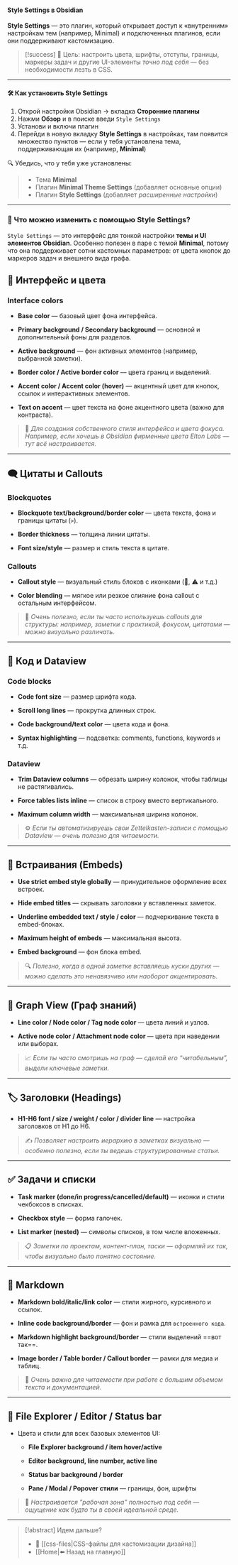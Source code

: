 ####  Style Settings в Obsidian

**Style Settings** — это плагин, который открывает доступ к «внутренним» настройкам тем (например, Minimal) и подключенных плагинов, если они поддерживают кастомизацию.

>[!success] 🎯 Цель: 
>настроить цвета, шрифты, отступы, границы, маркеры задач и другие UI-элементы _точно под себя_ — без необходимости лезть в CSS.

---
#### 🛠 Как установить Style Settings

1. Открой настройки Obsidian → вкладка **Сторонние плагины**
2. Нажми **Обзор** и в поиске введи `Style Settings`
3. Установи и включи плагин
4. Перейди в новую вкладку **Style Settings** в настройках, там появится множество пунктов — если у тебя установлена тема, поддерживающая их (например, **Minimal**)


🔍 Убедись, что у тебя уже установлены:
> - Тема **Minimal**    
> - Плагин **Minimal Theme Settings** (добавляет основные опции)
> - Плагин **Style Settings** (добавляет _расширенные настройки_)


---

### 🎨 Что можно изменить с помощью Style Settings?

`Style Settings` — это интерфейс для тонкой настройки **темы и UI элементов Obsidian**. Особенно полезен в паре с темой **Minimal**, потому что она поддерживает сотни кастомных параметров: от цвета кнопок до маркеров задач и внешнего вида графа.

## 🎨 Интерфейс и цвета

### **Interface colors**

- **Base color** — базовый цвет фона интерфейса.
    
- **Primary background / Secondary background** — основной и дополнительный фоны для разделов.
    
- **Active background** — фон активных элементов (например, выбранной заметки).
    
- **Border color / Active border color** — цвета границ и выделений.
    
- **Accent color / Accent color (hover)** — акцентный цвет для кнопок, ссылок и интерактивных элементов.
    
- **Text on accent** — цвет текста на фоне акцентного цвета (важно для контраста).
    

> 📌 _Для создания собственного стиля интерфейса и цвета фокуса. Например, если хочешь в Obsidian фирменные цвета Elton Labs — тут всё настраивается._

---

## 🗨️ Цитаты и Callouts

### **Blockquotes**

- **Blockquote text/background/border color** — цвета текста, фона и границы цитаты (`>`).
    
- **Border thickness** — толщина линии цитаты.
    
- **Font size/style** — размер и стиль текста в цитате.
    

### **Callouts**

- **Callout style** — визуальный стиль блоков с иконками (📘, ⚠️ и т.д.)
    
- **Color blending** — мягкое или резкое слияние фона callout с остальным интерфейсом.
    

> 🧠 _Очень полезно, если ты часто используешь callouts для структуры: например, заметки с практикой, фокусом, цитатами — можно визуально различать._

---

## 🧱 Код и Dataview

### **Code blocks**

- **Code font size** — размер шрифта кода.
    
- **Scroll long lines** — прокрутка длинных строк.
    
- **Code background/text color** — цвета кода и фона.
    
- **Syntax highlighting** — подсветка: comments, functions, keywords и т.д.
    

### **Dataview**

- **Trim Dataview columns** — обрезать ширину колонок, чтобы таблицы не растягивались.
    
- **Force tables lists inline** — список в строку вместо вертикального.
    
- **Maximum column width** — максимальная ширина колонок.
    

> ⚙️ _Если ты автоматизируешь свои Zettelkasten-записи с помощью Dataview — очень полезно для читаемости._

---

## 🔗 Встраивания (Embeds)

- **Use strict embed style globally** — принудительное оформление всех встроек.
    
- **Hide embed titles** — скрывать заголовки у вставленных заметок.
    
- **Underline embedded text / style / color** — подчеркивание текста в embed-блоках.
    
- **Maximum height of embeds** — максимальная высота.
    
- **Embed background** — фон блока embed.
    

> 🔍 _Полезно, когда в одной заметке вставляешь куски других — можно сделать это ненавязчиво или наоборот акцентировать._

---

## 🧠 Graph View (Граф знаний)

- **Line color / Node color / Tag node color** — цвета линий и узлов.
    
- **Active node color / Attachment node color** — цвета при наведении или выборах.
    

> 📈 _Если ты часто смотришь на граф — сделай его “читабельным”, выдели ключевые заметки._

---

## 🏷 Заголовки (Headings)

- **H1-H6 font / size / weight / color / divider line** — настройка заголовков от H1 до H6.
    

> ✍️ _Позволяет настроить иерархию в заметках визуально — особенно полезно, если ты ведешь структурированные статьи._

---

## ✅ Задачи и списки

- **Task marker (done/in progress/cancelled/default)** — иконки и стили чекбоксов в списках.
    
- **Checkbox style** — форма галочек.
    
- **List marker (nested)** — символы списков, в том числе вложенных.
    

> 📋 _Заметки по проектам, контент-план, таски — оформляй их так, чтобы визуально было понятно состояние._

---

## 📄 Markdown

- **Markdown bold/italic/link color** — стили жирного, курсивного и ссылок.
    
- **Inline code background/border** — фон и рамка для `встроенного кода`.
    
- **Markdown highlight background/border** — стили выделений ==вот так==.
    
- **Image border / Table border / Callout border** — рамки для медиа и таблиц.
    

> 🧾 _Очень важно для читаемости при работе с большим объемом текста и документацией._

---

## 📂 File Explorer / Editor / Status bar

- Цвета и стили для всех базовых элементов UI:
    
    - **File Explorer background / item hover/active**
        
    - **Editor background, line number, active line**
        
    - **Status bar background / border**
        
    - **Pane / Modal / Popover стили** — границы, фон, шрифты
        

> 🎯 _Настраивается "рабочая зона" полностью под себя — ощущение как будто ты в своей идеальной среде._

---
> [!abstract] Идем дальше?
> - 🧠 [[css-files|CSS-файлы для кастомизации дизайна]]
> - [[Home|⬅️ Назад на главную]]